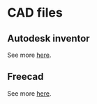 # CAD files

## Autodesk inventor
See more [here](inventor/README.md).

## Freecad
See more [here](freecad/README.md).

